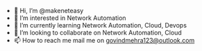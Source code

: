 - 👋 Hi, I’m @makeneteasy
- 👀 I’m interested in Network Automation
- 🌱 I’m currently learning Network Automation, Cloud, Devops
- 💞️ I’m looking to collaborate on Network Automation, Cloud
- 📫 How to reach me mail me on govindmehra123@outlook.com

<!---
makeneteasy/makeneteasy is a ✨ special ✨ repository because its `README.md` (this file) appears on your GitHub profile.
You can click the Preview link to take a look at your changes.
--->
